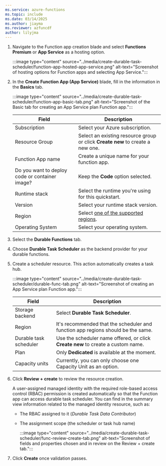 ```yaml
---
ms.service: azure-functions
ms.topic: include
ms.date: 03/14/2025
ms.author: jiayma
ms.reviewer: azfuncdf
author: lilyjma
---
```


1. Navigate to the Function app creation blade and select **Functions Premium** or **App Service** as a hosting option.

   :::image type="content" source="../media/create-durable-task-scheduler/function-app-hosted-app-service.png" alt-text="Screenshot of hosting options for Function apps and selecting App Service.":::

1. In the **Create Function App (App Service)** blade, fill in the information in the **Basics** tab. 

   :::image type="content" source="../media/create-durable-task-scheduler/function-app-basic-tab.png" alt-text="Screenshot of the Basic tab for creating an App Service plan Function app.":::

   | Field | Description | 
   | ----- | ----------- | 
   | Subscription | Select your Azure subscription. | 
   | Resource Group | Select an existing resource group or click **Create new** to create a new one. | 
   | Function App name | Create a unique name for your function app. | 
   | Do you want to deploy code or container image? | Keep the **Code** option selected. | 
   | Runtime stack | Select the runtime you're using for this quickstart. | 
   | Version | Select your runtime stack version. | 
   | Region | Select [one of the supported regions](../durable-task-scheduler.md#limitations-and-considerations). | 
   | Operating System | Select your operating system. | 

1. Select the **Durable Functions** tab. 

1. Choose **Durable Task Scheduler** as the backend provider for your durable functions. 

1. Create a scheduler resource. This action automatically creates a task hub.

   :::image type="content" source="../media/create-durable-task-scheduler/durable-func-tab.png" alt-text="Screenshot of creating an App Service plan Function app.":::

   | Field | Description | 
   | ----- | ----------- | 
   | Storage backend | Select **Durable Task Scheduler**. | 
   | Region | It's recommended that the scheduler and function app regions should be the same. | 
   | Durable task scheduler | Use the scheduler name offered, or click **Create new** to create a custom name. | 
   | Plan | Only **Dedicated** is available at the moment. | 
   | Capacity units | Currently, you can only choose one Capacity Unit as an option. | 

1. Click **Review + create** to review the resource creation. 

   A user-assigned managed identity with the required role-based access control (RBAC) permission is created automatically so that the Function app can access durable task scheduler. You can find in the summary view information related to the managed identity resource, such as:
   - The RBAC assigned to it (*Durable Task Data Contributor*) 
   - The assignment scope (the scheduler or task hub name)

       :::image type="content" source="../media/create-durable-task-scheduler/func-review-create-tab.png" alt-text="Screenshot of fields and properties chosen and in review on the Review + create tab.":::

1. Click **Create** once validation passes. 
